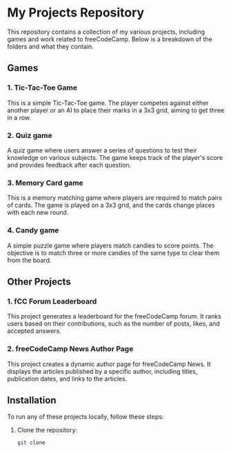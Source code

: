 # My Projects Repository

This repository contains a collection of my various projects, including games and work related to freeCodeCamp. Below is a breakdown of the folders and what they contain.

## Games

### 1. **Tic-Tac-Toe Game**
This is a simple Tic-Tac-Toe game. The player competes against either another player or an AI to place their marks in a 3x3 grid, aiming to get three in a row.

### 2. **Quiz game**
A quiz game where users answer a series of questions to test their knowledge on various subjects. The game keeps track of the player's score and provides feedback after each question.

### 3. **Memory Card game**
This is a memory matching game where players are required to match pairs of cards. The game is played on a 3x3 grid, and the cards change places with each new round.

### 4. **Candy game**
A simple puzzle game where players match candies to score points. The objective is to match three or more candies of the same type to clear them from the board.

## Other Projects

### 1. **fCC Forum Leaderboard**
This project generates a leaderboard for the freeCodeCamp forum. It ranks users based on their contributions, such as the number of posts, likes, and accepted answers.

### 2. **freeCodeCamp News Author Page**
This project creates a dynamic author page for freeCodeCamp News. It displays the articles published by a specific author, including titles, publication dates, and links to the articles.

## Installation

To run any of these projects locally, follow these steps:

1. Clone the repository:
   ```bash
   git clone 

